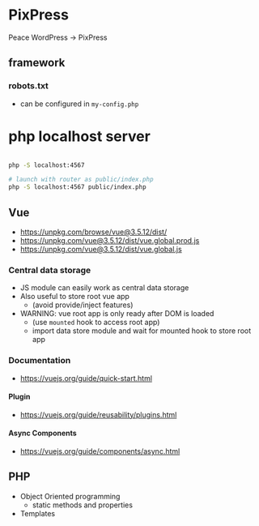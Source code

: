 # PixPress

Peace WordPress -> PixPress

## framework

### robots.txt

* can be configured in `my-config.php`

# php localhost server

```bash

php -S localhost:4567

# launch with router as public/index.php
php -S localhost:4567 public/index.php

```

## Vue

* https://unpkg.com/browse/vue@3.5.12/dist/
* https://unpkg.com/vue@3.5.12/dist/vue.global.prod.js
* https://unpkg.com/vue@3.5.12/dist/vue.global.js


### Central data storage

* JS module can easily work as central data storage
* Also useful to store root vue app
  * (avoid provide/inject features)
* WARNING: vue root app is only ready after DOM is loaded
  * (use `mounted` hook to access root app)
  * import data store module and wait for mounted hook to store root app
  
### Documentation

* https://vuejs.org/guide/quick-start.html

#### Plugin

* https://vuejs.org/guide/reusability/plugins.html

#### Async Components

* https://vuejs.org/guide/components/async.html

## PHP

* Object Oriented programming
  * static methods and properties
* Templates
